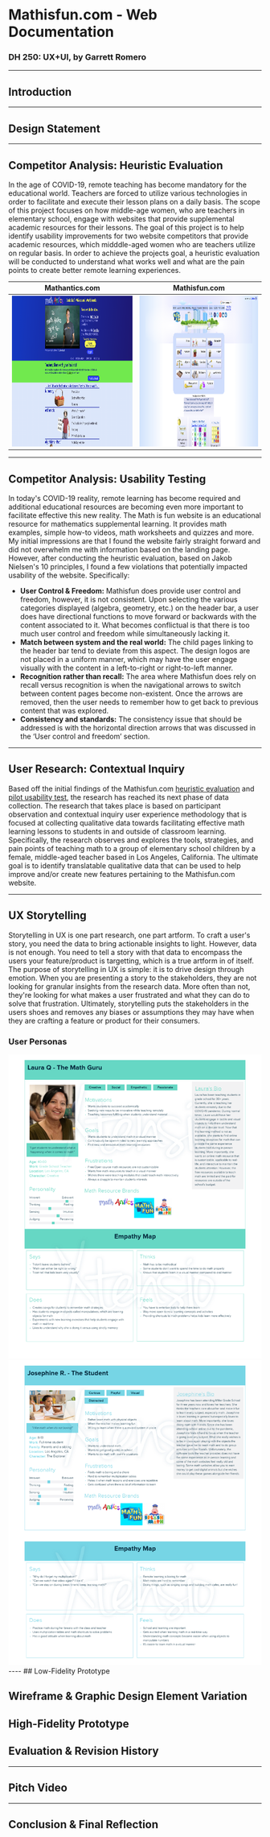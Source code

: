 # Mathisfun.com - Web Documentation
### DH 250: UX+UI, by Garrett Romero

----
## Introduction


----
## Design Statement

----
## Competitor Analysis: Heuristic Evaluation
In the age of COVID-19, remote teaching has become mandatory for the educational world. Teachers are forced to utilize various technologies in order to facilitate and execute their lesson plans on a daily basis. The scope of this project focuses on how middle-age women, who are teachers in elementary school, engage with websites that provide supplemental academic resources for their lessons. The goal of this project is to help identify usability improvements for two website competitors that provide academic resources, which midddle-aged women who are teachers utilize on regular basis. In order to achieve the projects goal, a heuristic evaluation will be conducted to understand what works well and what are the pain points to create better remote learning experiences.

Mathantics.com | Mathisfun.com
--- | --- 
<img src="./mathantics-screenshot.png" height="300px"> | <img src="./mathisfun-screenshot.png" height="300px">

----
## Competitor Analysis: Usability Testing
In today's COVID-19 reality, remote learning has become required and additional educational resources are becoming even more important to facilitate effective this new reality. The Math is fun website is an educational resource for mathematics supplemental learning. It provides math examples, simple how-to videos, math worksheets and quizzes and more. My initial impressions are that I found the website fairly straight forward and did not overwhelm me with information based on the landing page. However, after conducting the heuristic evaluation, based on Jakob Nielsen's 10 principles, I found a few violations that potentially impacted usability of the website. Specifically:

* **User Control & Freedom:** Mathisfun does provide user control and freedom, however, it is not consistent. Upon selecting the various categories displayed (algebra, geometry, etc.) on the header bar, a user does have directional functions to move forward or backwards with the content associated to it. What becomes conflictual is that there is too much user control and freedom while simultaneously lacking it.
* **Match between system and the real world:** The child pages linking to the header bar tend to deviate from this aspect. The design logos are not placed in a uniform manner, which may have the user engage visually with the content in a left-to-right or right-to-left manner.
* **Recognition rather than recall:** The area where Mathisfun does rely on recall versus recognition is when the navigational arrows to switch between content pages become non-existent. Once the arrows are removed, then the user needs to remember how to get back to previous content that was explored.
* **Consistency and standards:** The consistency issue that should be addressed is with the horizontal direction arrows that was discussed in the ‘User control and freedom’ section.

----
## User Research: Contextual Inquiry
Based off the initial findings of the Mathisfun.com [heuristic evaluation](https://github.com/elco7985/DH250-Romero_Garrett/tree/main/Assignment%2001) and [pilot usability test](https://github.com/elco7985/DH250-Romero_Garrett/tree/main/Assignment%2002), the research has reached its next phase of data collection. The research that takes place is based on participant observation and contextual inquiry user experience methodology that is focused at collecting qualitative data towards facilitating effective math learning lessons to students in and outside of classroom learning. Specifically, the research observes and explores the tools, strategies, and pain points of teaching math to a group of elementary school children by a female, middle-aged teacher based in Los Angeles, California. The ultimate goal is to identify translatable qualitative data that can be used to help improve and/or create new features pertaining to the Mathisfun.com website.

----
## UX Storytelling
Storytelling in UX is one part research, one part artform. To craft a user's story, you need the data to bring actionable insights to light. However, data is not enough. You need to tell a story with that data to encompass the users your feature/product is targetting, which is a true artform in of itself. The purpose of storytelling in UX is simple: it is to drive design through emotion. When you are presenting a story to the stakeholders, they are not looking for granular insights from the research data. More often than not, they're looking for what makes a user frustrated and what they can do to solve that frustration. Ultimately, storytelling puts the stakeholders in the users shoes and removes any biases or assumptions they may have when they are crafting a feature or product for their consumers.
### User Personas
<img src="./Teacher1.png">
<img src="./Student1.png">
----
## Low-Fidelity Prototype


## Wireframe & Graphic Design Element Variation


## High-Fidelity Prototype


## Evaluation & Revision History

----
## Pitch Video

----
## Conclusion & Final Reflection

